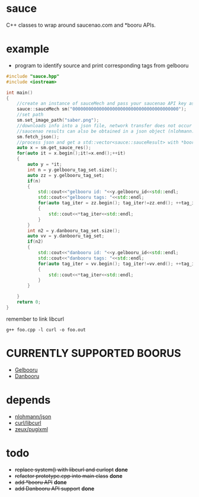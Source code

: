 # sauce
C++ classes to wrap around saucenao.com and \*booru APIs.

# example
- program to identify source and print corresponding tags from gelbooru
```c++
#include "sauce.hpp"
#include <iostream>

int main()
{
    //create an instance of sauceMech and pass your saucenao API key as the parameter   
    sauce::sauceMech sm("0000000000000000000000000000000000000000");
    //set path    
    sm.set_image_path("saber.png");
    //downloads info into a json file, network transfer does not occur if file already exists
    //saucenao results can also be obtained in a json object (nlohmann::json) with the sauceMech::get_json() function
    sm.fetch_json();
    //process json and get a std::vector<sauce::sauceResult> with *booru tag information, links and similarity percentage
    auto x = sm.get_sauce_res();
    for(auto it = x.begin();it!=x.end();++it)
    {
        auto y = *it;
        int n = y.gelbooru_tag_set.size();
        auto zz = y.gelbooru_tag_set;
        if(n)
        {
            std::cout<<"gelbooru id: "<<y.gelbooru_id<<std::endl;
            std::cout<<"gelbooru tags: "<<std::endl;
            for(auto tag_iter = zz.begin(); tag_iter!=zz.end(); ++tag_iter)
            {
                std::cout<<*tag_iter<<std::endl;
            }
        }
        int n2 = y.danbooru_tag_set.size();
        auto vv = y.danbooru_tag_set;
        if(n2)
        {
            std::cout<<"danbooru id: "<<y.gelbooru_id<<std::endl;
            std::cout<<"danbooru tags: "<<std::endl;
            for(auto tag_iter = vv.begin(); tag_iter!=vv.end(); ++tag_iter)
            {
                std::cout<<*tag_iter<<std::endl;
            }
        }

    }
    return 0;
}
```

remember to link libcurl

    g++ foo.cpp -l curl -o foo.out

# CURRENTLY SUPPORTED BOORUS
- [Gelbooru](https://gelbooru.com/)
- [Danbooru](https://danbooru.donmai.us/)

# depends
- [nlohmann/json](https://github.com/nlohmann/json)
- [curl/libcurl](https://github.com/curl/curl)
- [zeux/pugixml](https://github.com/zeux/pugixml)

# todo
- ~~replace system() with libcurl and curlopt~~ **done**
- ~~refactor prototype.cpp into main class~~ **done**
- ~~add \*booru API~~ **done**
- ~~add Danbooru API support~~ **done**
